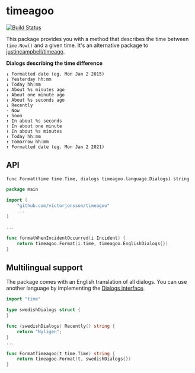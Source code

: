 # timeagoo
[![Build Status](https://travis-ci.org/victorjonsson/timeagoo.svg?branch=master)](https://travis-ci.org/victorjonsson/timeagoo)

This package provides you with a method that describes the time between `time.Now()` and a given time.
It's an alternative package to [justincampbell/timeago](https://github.com/justincampbell/timeago).

**Dialogs describing the time difference**

```
↓ Formatted date (eg. Mon Jan 2 2015)
↓ Yesterday hh:mm 
↓ Today hh:mm
↓ About %s minutes ago 
↓ About one minute ago 
↓ About %s seconds ago
↓ Recently
- Now
↑ Soon
↑ In about %s seconds
↑ In about one minute
↑ In about %s minutes
↑ Today hh:mm
↑ Tomorrow hh:mm
↑ Formatted date (eg. Mon Jan 2 2021)
```

## API

`func Format(time time.Time, dialogs timeagoo.language.Dialogs) string`

```go
package main

import (
    "github.com/victorjonsson/timeagoo"
    ...
)

...

func formatWhenIncidentOccurred(i Incident) {    
    return timeagoo.Format(i.time, timeagoo.EnglishDialogs{})
}

```

## Multilingual support

The package comes with an English translation of all dialogs. You can use another language by
 implementing the [Dialogs interface](https://github.com/victorjonsson/timeagoo/blob/master/timeagoo.go#L68).

```go
import "time"

type swedishDialogs struct {
}

func (swedishDialogs) Recently() string {
    return "Nyligen";
}
...

func FormatTimeagoo(t time.Time) string {
    return timeagoo.Format(t, swedishDialogs{})
}

```
